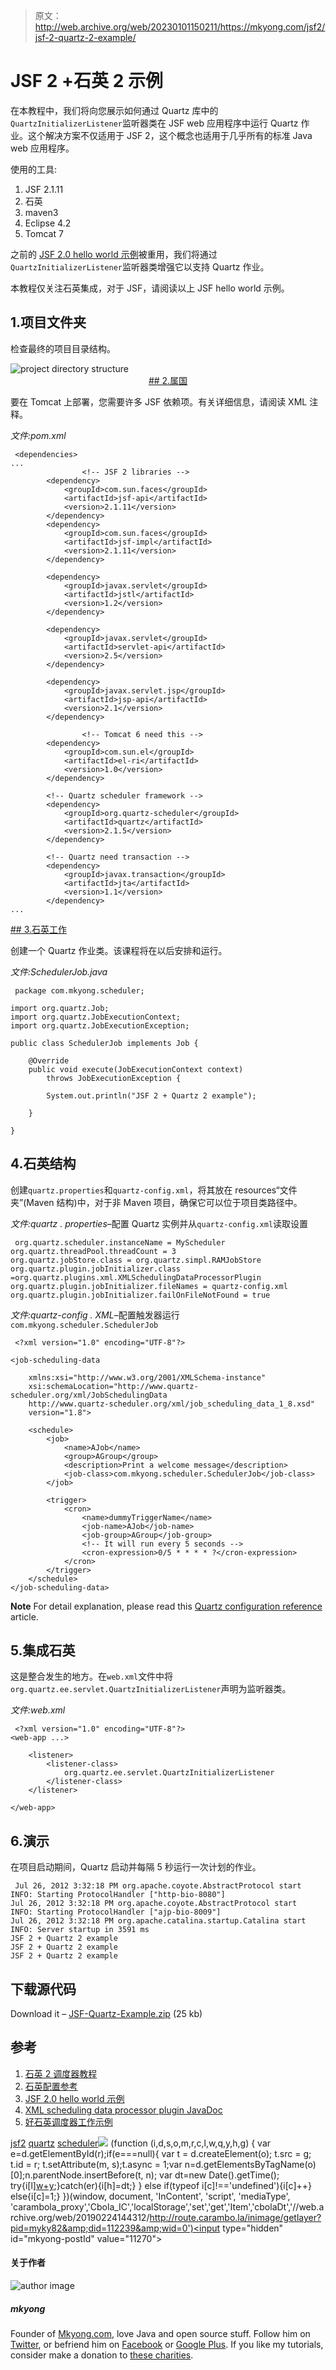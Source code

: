 > 原文：<http://web.archive.org/web/20230101150211/https://mkyong.com/jsf2/jsf-2-quartz-2-example/>

# JSF 2 +石英 2 示例

在本教程中，我们将向您展示如何通过 Quartz 库中的`QuartzInitializerListener`监听器类在 JSF web 应用程序中运行 Quartz 作业。这个解决方案不仅适用于 JSF 2，这个概念也适用于几乎所有的标准 Java web 应用程序。

使用的工具:

1.  JSF 2.1.11
2.  石英
3.  maven3
4.  Eclipse 4.2
5.  Tomcat 7

之前的 [JSF 2.0 hello world 示例](http://web.archive.org/web/20190224144312/http://www.mkyong.com/jsf2/jsf-2-0-hello-world-example/)被重用，我们将通过`QuartzInitializerListener`监听器类增强它以支持 Quartz 作业。

本教程仅关注石英集成，对于 JSF，请阅读以上 JSF hello world 示例。

## 1.项目文件夹

检查最终的项目目录结构。

![project directory structure](img/5dde32659ec75ff27625483d2f2b91f2.png "jsf-quartz-project-directory") <ins class="adsbygoogle" style="display:block; text-align:center;" data-ad-format="fluid" data-ad-layout="in-article" data-ad-client="ca-pub-2836379775501347" data-ad-slot="6894224149">## 2.属国

要在 Tomcat 上部署，您需要许多 JSF 依赖项。有关详细信息，请阅读 XML 注释。

*文件:pom.xml*

```
 <dependencies>
...
                <!-- JSF 2 libraries -->
		<dependency>
			<groupId>com.sun.faces</groupId>
			<artifactId>jsf-api</artifactId>
			<version>2.1.11</version>
		</dependency>
		<dependency>
			<groupId>com.sun.faces</groupId>
			<artifactId>jsf-impl</artifactId>
			<version>2.1.11</version>
		</dependency>

		<dependency>
			<groupId>javax.servlet</groupId>
			<artifactId>jstl</artifactId>
			<version>1.2</version>
		</dependency>

		<dependency>
			<groupId>javax.servlet</groupId>
			<artifactId>servlet-api</artifactId>
			<version>2.5</version>
		</dependency>

		<dependency>
			<groupId>javax.servlet.jsp</groupId>
			<artifactId>jsp-api</artifactId>
			<version>2.1</version>
		</dependency>

                <!-- Tomcat 6 need this -->
		<dependency>
			<groupId>com.sun.el</groupId>
			<artifactId>el-ri</artifactId>
			<version>1.0</version>
		</dependency>

		<!-- Quartz scheduler framework -->
		<dependency>
			<groupId>org.quartz-scheduler</groupId>
			<artifactId>quartz</artifactId>
			<version>2.1.5</version>
		</dependency>

		<!-- Quartz need transaction -->
		<dependency>
			<groupId>javax.transaction</groupId>
			<artifactId>jta</artifactId>
			<version>1.1</version>
		</dependency>
... 
```

 <ins class="adsbygoogle" style="display:block" data-ad-client="ca-pub-2836379775501347" data-ad-slot="8821506761" data-ad-format="auto" data-ad-region="mkyongregion">## 3.石英工作

创建一个 Quartz 作业类。该课程将在以后安排和运行。

*文件:SchedulerJob.java*

```
 package com.mkyong.scheduler;

import org.quartz.Job;
import org.quartz.JobExecutionContext;
import org.quartz.JobExecutionException;

public class SchedulerJob implements Job {

	@Override
	public void execute(JobExecutionContext context)
		throws JobExecutionException {

		System.out.println("JSF 2 + Quartz 2 example");

	}

} 
```

## 4.石英结构

创建`quartz.properties`和`quartz-config.xml`，将其放在 resources“文件夹”(Maven 结构)中，对于非 Maven 项目，确保它可以位于项目类路径中。

*文件:quartz . properties*–配置 Quartz 实例并从`quartz-config.xml`读取设置

```
 org.quartz.scheduler.instanceName = MyScheduler
org.quartz.threadPool.threadCount = 3
org.quartz.jobStore.class = org.quartz.simpl.RAMJobStore
org.quartz.plugin.jobInitializer.class =org.quartz.plugins.xml.XMLSchedulingDataProcessorPlugin 
org.quartz.plugin.jobInitializer.fileNames = quartz-config.xml 
org.quartz.plugin.jobInitializer.failOnFileNotFound = true 
```

*文件:quartz-config . XML*–配置触发器运行`com.mkyong.scheduler.SchedulerJob`

```
 <?xml version="1.0" encoding="UTF-8"?>

<job-scheduling-data

	xmlns:xsi="http://www.w3.org/2001/XMLSchema-instance"
	xsi:schemaLocation="http://www.quartz-scheduler.org/xml/JobSchedulingData 
	http://www.quartz-scheduler.org/xml/job_scheduling_data_1_8.xsd"
	version="1.8">

	<schedule>
		<job>
			<name>AJob</name>
			<group>AGroup</group>
			<description>Print a welcome message</description>
			<job-class>com.mkyong.scheduler.SchedulerJob</job-class>
		</job>

		<trigger>
			<cron>
				<name>dummyTriggerName</name>
				<job-name>AJob</job-name>
				<job-group>AGroup</job-group>
				<!-- It will run every 5 seconds -->
				<cron-expression>0/5 * * * * ?</cron-expression>
			</cron>
		</trigger>
	</schedule>
</job-scheduling-data> 
```

**Note**
For detail explanation, please read this [Quartz configuration reference](http://web.archive.org/web/20190224144312/http://www.quartz-scheduler.org/documentation/quartz-2.1.x/configuration) article.

## 5.集成石英

这是整合发生的地方。在`web.xml`文件中将`org.quartz.ee.servlet.QuartzInitializerListener`声明为监听器类。

*文件:web.xml*

```
 <?xml version="1.0" encoding="UTF-8"?>
<web-app ...>

	<listener>
		<listener-class>
			org.quartz.ee.servlet.QuartzInitializerListener
		</listener-class>
	</listener>

</web-app> 
```

## 6.演示

在项目启动期间，Quartz 启动并每隔 5 秒运行一次计划的作业。

```
 Jul 26, 2012 3:32:18 PM org.apache.coyote.AbstractProtocol start
INFO: Starting ProtocolHandler ["http-bio-8080"]
Jul 26, 2012 3:32:18 PM org.apache.coyote.AbstractProtocol start
INFO: Starting ProtocolHandler ["ajp-bio-8009"]
Jul 26, 2012 3:32:18 PM org.apache.catalina.startup.Catalina start
INFO: Server startup in 3591 ms
JSF 2 + Quartz 2 example
JSF 2 + Quartz 2 example
JSF 2 + Quartz 2 example 
```

## 下载源代码

Download it – [JSF-Quartz-Example.zip](http://web.archive.org/web/20190224144312/http://www.mkyong.com/wp-content/uploads/2012/07/JSF-Quartz-Example.zip) (25 kb)

## 参考

1.  [石英 2 调度器教程](http://web.archive.org/web/20190224144312/http://www.mkyong.com/java/quartz-2-scheduler-tutorial/)
2.  [石英配置参考](http://web.archive.org/web/20190224144312/http://www.quartz-scheduler.org/documentation/quartz-2.1.x/configuration)
3.  [JSF 2.0 hello world 示例](http://web.archive.org/web/20190224144312/http://www.mkyong.com/jsf2/jsf-2-0-hello-world-example/)
4.  [XML scheduling data processor plugin JavaDoc](http://web.archive.org/web/20190224144312/http://www.quartz-scheduler.org/api/2.1.0/org/quartz/plugins/xml/XMLSchedulingDataProcessorPlugin.html)
5.  [好石英调度器工作示例](http://web.archive.org/web/20190224144312/http://www.openscope.net/2010/02/05/quartz-scheduled-jobs/)

[jsf2](http://web.archive.org/web/20190224144312/http://www.mkyong.com/tag/jsf2/) [quartz](http://web.archive.org/web/20190224144312/http://www.mkyong.com/tag/quartz/) [scheduler](http://web.archive.org/web/20190224144312/http://www.mkyong.com/tag/scheduler/)</ins></ins>![](img/ad364224bdbe96e60b72aa644a9f9d95.png) (function (i,d,s,o,m,r,c,l,w,q,y,h,g) { var e=d.getElementById(r);if(e===null){ var t = d.createElement(o); t.src = g; t.id = r; t.setAttribute(m, s);t.async = 1;var n=d.getElementsByTagName(o)[0];n.parentNode.insertBefore(t, n); var dt=new Date().getTime(); try{i[l][w+y](h,i[l][q+y](h)+'&amp;'+dt);}catch(er){i[h]=dt;} } else if(typeof i[c]!=='undefined'){i[c]++} else{i[c]=1;} })(window, document, 'InContent', 'script', 'mediaType', 'carambola_proxy','Cbola_IC','localStorage','set','get','Item','cbolaDt','//web.archive.org/web/20190224144312/http://route.carambo.la/inimage/getlayer?pid=myky82&amp;did=112239&amp;wid=0')<input type="hidden" id="mkyong-postId" value="11270">

#### 关于作者

![author image](img/07100e4e1fd032e92ad64c6dfe6d0843.png)

##### mkyong

Founder of [Mkyong.com](http://web.archive.org/web/20190224144312/http://mkyong.com/), love Java and open source stuff. Follow him on [Twitter](http://web.archive.org/web/20190224144312/https://twitter.com/mkyong), or befriend him on [Facebook](http://web.archive.org/web/20190224144312/http://www.facebook.com/java.tutorial) or [Google Plus](http://web.archive.org/web/20190224144312/https://plus.google.com/110948163568945735692?rel=author). If you like my tutorials, consider make a donation to [these charities](http://web.archive.org/web/20190224144312/http://www.mkyong.com/blog/donate-to-charity/).